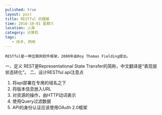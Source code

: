 ```yaml
---
pulished: true
layout: post
title: RESTful 的理解
time: 2016-10-01 星期六
location: 上海
category: 计算机
tags:
   - 技术, 网络
---
```

    RESTful是一种互联网软件框架，2000年由Roy Thomas Fielding提出。
    
<!-- more -->

一、定义
REST是Representational State Transfer的简称，中文翻译是“表现层状态转化”。
二、设计RESTful api注意点
1. 将api部署在专用的域名之下
2. 将版本信息放入URL
3. 对资源的操作，由HTTP动词表示
4. 使用Query过滤数据
5. API的身份认证应该使用OAuth 2.0框架